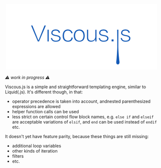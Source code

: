 <div align="center">
  <img alt="Viscous.js" width="500" src="./viscousjs.svg" />
</div>

_⚠️ work in progress ⚠️_

Viscous.js is a simple and straightforward templating engine, similar to Liquid(.js). It's different though, in that:

- operator precedence is taken into account, andnested parenthesized expressions are allowed
- helper function calls can be used
- less strict on certain control flow block names, e.g. `else if` and `elseif` are acceptable variations of `elsif`, and `end` can be used instead of `endif` etc.

It doesn't yet have feature parity, because these things are still missing:

- additional loop variables
- other kinds of iteration
- filters
- etc.
